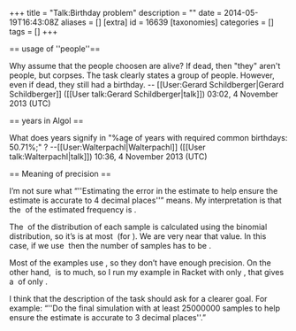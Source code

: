 +++
title = "Talk:Birthday problem"
description = ""
date = 2014-05-19T16:43:08Z
aliases = []
[extra]
id = 16639
[taxonomies]
categories = []
tags = []
+++

== usage of ''people''==

Why assume that the people choosen are alive?    If dead, then "they" aren't people, but corpses.   The task clearly states a group of people.   However, even if dead, they still had a birthday. -- [[User:Gerard Schildberger|Gerard Schildberger]] ([[User talk:Gerard Schildberger|talk]]) 03:02, 4 November 2013 (UTC)

== years in Algol  ==

What does years signify in "%age of years with required common birthdays: 50.71%;" ? --[[User:Walterpachl|Walterpachl]] ([[User talk:Walterpachl|talk]]) 10:36, 4 November 2013 (UTC)

== Meaning of precision  ==

I’m not sure what “''Estimating the error in the estimate to help ensure the estimate is accurate to 4 decimal places''” means. My interpretation is that the <math>\sigma_\mathrm{mean}</math> of the estimated frequency is <math><1/10000</math>. 

The <math>\sigma_\mathrm{mean}</math> of the distribution of each sample is calculated using the binomial distribution, so it’s is at most <math>1/2</math> (for <math>p=q=1/2</math>). We are very near that value. 
In this case, if we use <math>\sigma_\mathrm{mean}=\sigma /Sqrt(N)</math> then the number of samples has to be <math>N=25000000=10000^2/4</math>.

Most of the examples use <math>N=50000</math>, so they don’t have enough precision. On the other hand, <math>25000000</math> is to much, so I run my example in Racket with only <math>250000</math>, that gives a <math>\sigma</math> of only <math>1/1000</math>.

I think that the description of the task should ask for a clearer goal. For example: “''Do the final simulation with at least 25000000 samples to help ensure the estimate is accurate to 3 decimal places''.”
